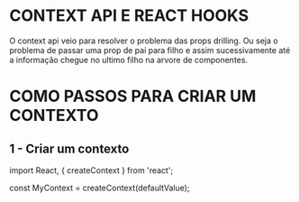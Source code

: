 # CONTEXT API E REACT HOOKS

O context api veio para resolver o problema das props drilling. Ou seja o problema de passar uma prop de pai para filho e assim sucessivamente até a informação chegue no ultimo filho na arvore de componentes.

# COMO PASSOS PARA CRIAR UM CONTEXTO

## 1 - Criar um contexto

<!-- src/ -->
import React, { createContext } from 'react';

const MyContext = createContext(defaultValue);
